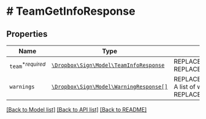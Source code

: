 # # TeamGetInfoResponse



## Properties

Name | Type | Description | Notes
------------ | ------------- | ------------- | -------------
| `team`<sup>*_required_</sup> | [```\Dropbox\Sign\Model\TeamInfoResponse```](TeamInfoResponse.md) | REPLACE_ME_WITH_DESCRIPTION_BEGIN  REPLACE_ME_WITH_DESCRIPTION_END |  |
| `warnings` | [```\Dropbox\Sign\Model\WarningResponse[]```](WarningResponse.md) | REPLACE_ME_WITH_DESCRIPTION_BEGIN A list of warnings. REPLACE_ME_WITH_DESCRIPTION_END |  |

[[Back to Model list]](../../README.md#models) [[Back to API list]](../../README.md#endpoints) [[Back to README]](../../README.md)
